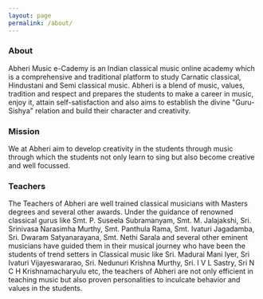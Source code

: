 ```yaml
---
layout: page
permalink: /about/
---
```


### About
Abheri Music e-Cademy is an Indian classical music online academy which is a comprehensive and traditional platform to study Carnatic classical, Hindustani and Semi classical music. Abheri is a blend of music, values, tradition and respect and prepares the students to make a career in music, enjoy it, attain self-satisfaction and also aims to establish the divine "Guru-Sishya" relation and build their character and creativity.

### Mission
We at Abheri aim to develop creativity in the students through music through which the students not only learn to sing but also become creative and well focussed.

### Teachers
The Teachers of Abheri are well trained classical musicians with Masters degrees and several other awards. Under the guidance of renowned classical gurus like Smt. P. Suseela Subramanyam, Smt. M. Jalajakshi, Sri. Srinivasa Narasimha Murthy, Smt. Panthula Rama, Smt. Ivaturi Jagadamba, Sri. Dwaram Satyanarayana, Smt. Nethi Sarala  and several other eminent musicians have guided them in their musical journey who have been the students of trend setters in Classical music like Sri. Madurai Mani Iyer, Sri Ivaturi Vijayeswararao, Sri. Nedunuri Krishna Murthy, Sri. I V L Sastry, Sri N C H Krishnamacharyulu etc, the teachers of Abheri are not only efficient in teaching music but also proven personalities to inculcate behavior and values in the students. 



